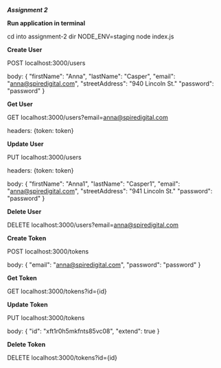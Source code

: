 ***Assignment 2***

**Run application in terminal**

cd into assignment-2 dir
NODE_ENV=staging node index.js 

**Create User**

POST localhost:3000/users

body: {
	"firstName": "Anna",
	"lastName": "Casper",
	"email": "anna@spiredigital.com",
	"streetAddress": "940 Lincoln St."
	"password": "password"
}

**Get User**

GET localhost:3000/users?email=anna@spiredigital.com

headers: {token: token}

**Update User**

PUT localhost:3000/users

headers: {token: token}

body: {
	"firstName": "Anna1",
	"lastName": "Casper1",
	"email": "anna@spiredigital.com",
	"streetAddress": "941 Lincoln St."
	"password": "password"
}

**Delete User** 

DELETE localhost:3000/users?email=anna@spiredigital.com

**Create Token**

POST localhost:3000/tokens

body: {
	"email": "anna@spiredigital.com",
	"password": "password"
}

**Get Token**

GET localhost:3000/tokens?id={id}

**Update Token**

PUT localhost:3000/tokens

body: {
    "id": "xft1r0h5mkfnts85vc08",
    "extend": true
}

**Delete Token**

DELETE localhost:3000/tokens?id={id}